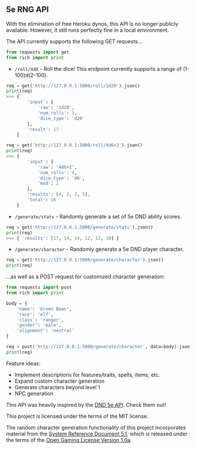 ## 5e RNG API

With the elimination of free Heroku dynos, this API is no longer publicly available. However, it still runs perfectly fine in a local environment.

The API currently supports the following GET requests...
```py
from requests import get
from rich import print
```
- `/roll/XdX` - Roll the dice! This endpoint currently supports a range of (1-100)d(2-100).
```py
req = get('http://127.0.0.1:5000/roll/1d20').json()
print(req)
>>> {
        'input': {
            'raw': '1d20',
            'num_rolls': 1,
            'dice_type': 'd20'
        },
        'result': 17
    }

req = get('http://127.0.0.1:5000/roll/4d6+2').json()
print(req)
>>> {
        'input': {
            'raw': '4d6+2',
            'num_rolls': 4,
            'dice_type': 'd6',
            'mod': 2
        },
        'results': [4, 2, 3, 5],
        'total': 16
    }
```
- `/generate/stats` - Randomly generate a set of 5e DND ability scores.
```py
req = get('http://127.0.0.1:5000/generate/stats').json()
print(req)
>>> { 'results': [17, 14, 14, 12, 12, 10] }
```
- `/generate/character` - Randomly generate a 5e DND player character.
```py
req = get('http://127.0.0.1:5000/generate/character').json()
print(req)
```
...as well as a POST request for customized character generation:
```py
from requests import post
from rich import print

body = {
    'name': 'Green Bean',
    'race': 'elf',
    'class': 'ranger',
    'gender': 'male',
    'alignment': 'neutral'
}

req = post('http://127.0.0.1:5000/generate/character', data=body).json()
print(req)
```

Feature ideas:
- Implement descriptions for features/traits, spells, items, etc.
- Expand custom character generation
- Generate characters beyond level 1
- NPC generation

This API was heavily inspired by the [DND 5e API](https://www.dnd5eapi.co/). Check them out!

This project is licensed under the terms of the MIT license.

The random character generation functionality of this project incorporates material from the [System Reference Document 5.1](https://media.wizards.com/2016/downloads/DND/SRD-OGL_V5.1.pdf), which is released under the terms of the [Open Gaming License Version 1.0a](https://www.wizards.com/default.asp?x=d20/oglfaq/20040123f).
